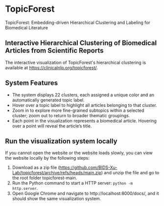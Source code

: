# TopicForest
TopicForest: Embedding-driven Hierarchical Clustering and Labeling for Biomedical Literature

## Interactive Hierarchical Clustering of Biomedical Articles from Scientific Reports

The interactive visualization of TopicForest's hierarchical clustering is available at https://clinicalnlp.org/topicforest/. 

## System Features
- The system displays 22 clusters, each assigned a unique color and an automatically generated topic label.
- Hover over a topic label to highlight all articles belonging to that cluster.
- Zoom in to explore more fine-grained subtopics within a selected cluster; zoom out to return to broader thematic groupings.
- Each point in the visualization represents a biomedical article. Hovering over a point will reveal the article’s title.

## Run the visualization system locally

If you cannot open the website or the website loads slowly, you can view the website locally by the following steps:

1. Download as a zip file (https://github.com/BIDS-Xu-Lab/topicforest/archive/refs/heads/main.zip) and unzip the file and go to the root folder topicforest-main.
2. Run the Python command to start a HTTP server: `python -m http.server`.
3. Open Google Chrome and navigate to http://localhost:8000/docs/, and it should show the same visualization system.